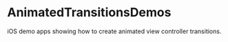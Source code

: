 # AnimatedTransitionsDemos
iOS demo apps showing how to create animated view controller transitions.
